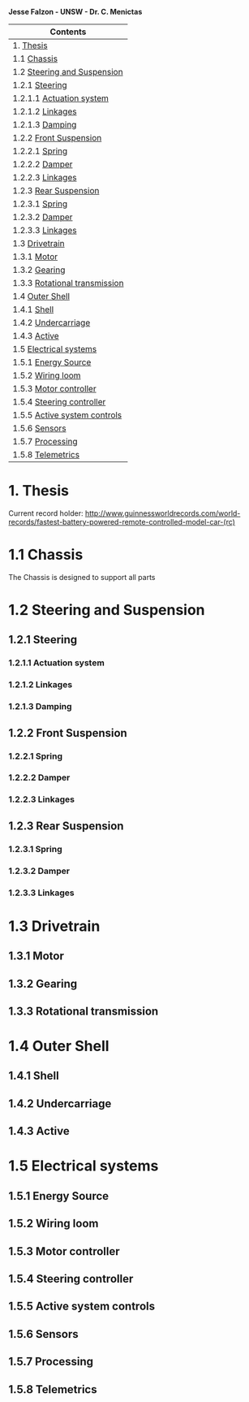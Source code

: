 **Jesse Falzon - UNSW - Dr. C. Menictas**

**Contents**|
--------------------|
1. [Thesis](readme.md#1-thesis)|
1.1 [Chassis](readme.md#11-chassis)|
1.2 [Steering and Suspension](readme.md#12-steering-and-suspension)|
1.2.1 [Steering](readme.md#121-steering)|
1.2.1.1 [Actuation system](readme.md#1211-actuation-system)|
1.2.1.2 [Linkages](readme.md#1212-linkages)|
1.2.1.3 [Damping](readme.md#1213-damping)|
1.2.2 [Front Suspension](readme.md#122-front-suspension)|
1.2.2.1 [Spring](readme.md#1221-spring)|
1.2.2.2 [Damper](readme.md#1222-damper)|
1.2.2.3 [Linkages](readme.md#1223-linkages)|
1.2.3 [Rear Suspension](readme.md#123-rear-suspension)|
1.2.3.1 [Spring](readme.md#1231-spring)|
1.2.3.2 [Damper](readme.md#1232-damper)|
1.2.3.3 [Linkages](readme.md#1233-linkages)|
1.3 [Drivetrain](readme.md#13-drivetrain)|
1.3.1 [Motor](readme.md#131-motor)|
1.3.2 [Gearing](readme.md#132-gearing)|
1.3.3 [Rotational transmission](readme.md#133-rotational-transmission)|
1.4 [Outer Shell](readme.md#14-outer-shell)|
1.4.1 [Shell](readme.md#141-shell)|
1.4.2 [Undercarriage](readme.md#142-undercarriage)|
1.4.3 [Active](readme.md#143-active)|
1.5 [Electrical systems](readme.md#15-electrical-systems)|
1.5.1 [Energy Source](readme.md#151-energy-source)|
1.5.2 [Wiring loom](readme.md#152-wiring-loom)|
1.5.3 [Motor controller](readme.md#153-motor-controller)|
1.5.4 [Steering controller](readme.md#154-steering-controller)|
1.5.5 [Active system controls](readme.md#155-active-system-controls)|
1.5.6 [Sensors](readme.md#156-sensors)|
1.5.7 [Processing](readme.md#157-processing)|
1.5.8 [Telemetrics](readme.md#158-telemetrics)|

# 1. Thesis

Current record holder: http://www.guinnessworldrecords.com/world-records/fastest-battery-powered-remote-controlled-model-car-(rc)

# 1.1 Chassis

  The Chassis is designed to support all parts 

# 1.2 Steering and Suspension
## 1.2.1 Steering
### 1.2.1.1 Actuation system
### 1.2.1.2 Linkages
### 1.2.1.3 Damping
## 1.2.2 Front Suspension
### 1.2.2.1 Spring
### 1.2.2.2 Damper
### 1.2.2.3 Linkages
## 1.2.3 Rear Suspension
### 1.2.3.1 Spring
### 1.2.3.2 Damper
### 1.2.3.3 Linkages
# 1.3 Drivetrain
##    1.3.1 Motor
##    1.3.2 Gearing
##    1.3.3 Rotational transmission
# 1.4 Outer Shell
##    1.4.1 Shell
##    1.4.2 Undercarriage
##    1.4.3 Active
# 1.5 Electrical systems
##    1.5.1 Energy Source
##    1.5.2 Wiring loom
##    1.5.3 Motor controller
##    1.5.4 Steering controller
##    1.5.5 Active system controls
##    1.5.6 Sensors
##    1.5.7 Processing
##    1.5.8 Telemetrics


